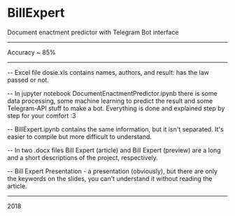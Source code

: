 # BillExpert
Document enactment predictor with Telegram Bot interface
____________________________
Accuracy ~ 85%
____________________________

-- Excel file dosie.xls contains names, authors, and result: has the law passed or not.

-- In jupyter notebook DocumentEnactmentPredictor.ipynb there is some data processing, some machine learning to predict the result and some Telegram-API stuff to make a bot. Everything is done and explained step by step for your comfort :3

-- BillExpert.ipynb contains the same information, but it isn't separated. It's easier to compile but more difficult to understand.

-- In two .docx files Bill Expert (article) and Bill Expert (preview) are a long and a short descriptions of the project, respectively.

-- Bill Expert Presentation - a presentation (obviously), but there are only the keywords on the slides, you can't understand it without reading the article.

_____________________________
2018
